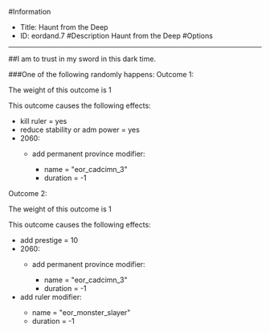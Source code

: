 #Information
 - Title: Haunt from the Deep
 - ID: eordand.7
#Description
Haunt from the Deep
#Options

___
##I am to trust in my sword in this dark time.

###One of the following randomly happens:
Outcome 1:

The weight of this outcome is 1

This outcome causes the following effects:<ul><li>kill ruler = yes</li><li>reduce stability or adm power = yes</li><li>2060:</li><ul><li>add permanent province modifier:</li><ul><li>name = "eor_cadcimn_3"</li><li>duration = -1</li></ul></ul></ul>
Outcome 2:

The weight of this outcome is 1

This outcome causes the following effects:<ul><li>add prestige = 10</li><li>2060:</li><ul><li>add permanent province modifier:</li><ul><li>name = "eor_cadcimn_3"</li><li>duration = -1</li></ul></ul><li>add ruler modifier:</li><ul><li>name = "eor_monster_slayer"</li><li>duration = -1</li></ul></ul>
